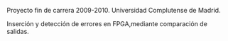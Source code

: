 Proyecto fin de carrera 2009-2010.
Universidad Complutense de Madrid.

Inserción y detección de errores en FPGA,mediante comparación de salidas.